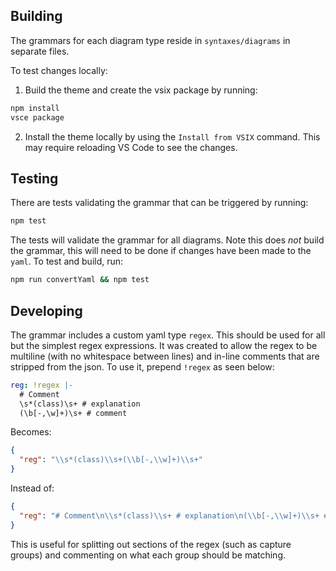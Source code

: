 ## Building

The grammars for each diagram type reside in `syntaxes/diagrams` in separate files.

To test changes locally:

1. Build the theme and create the vsix package by running:

```sh
npm install
vsce package
```

2. Install the theme locally by using the `Install from VSIX` command. This may require reloading VS Code to see the changes.

## Testing

There are tests validating the grammar that can be triggered by running:

```sh
npm test
```

The tests will validate the grammar for all diagrams. Note this does _not_ build the grammar, this will need to be done if changes have been made to the `yaml`. To test and build, run:

```sh
npm run convertYaml && npm test
```

## Developing

The grammar includes a custom yaml type `regex`. This should be used for all but the simplest regex expressions. It was created to allow the regex to be multiline (with no whitespace between lines) and in-line comments that are stripped from the json. To use it, prepend `!regex` as seen below:

```yaml
reg: !regex |-
  # Comment
  \s*(class)\s+ # explanation
  (\b[-,\w]+)\s+ # comment
```

Becomes:

```json
{
  "reg": "\\s*(class)\\s+(\\b[-,\\w]+)\\s+"
}
```

Instead of:

```json
{
  "reg": "# Comment\n\\s*(class)\\s+ # explanation\n(\\b[-,\\w]+)\\s+ # comment"
}
```

This is useful for splitting out sections of the regex (such as capture groups) and commenting on what each group should be matching.

